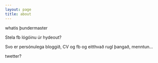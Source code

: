 ```yaml
---
layout: page
title: about
---
```


whatis þundermaster

Stela fb lógóinu úr hydeout?


Svo er persónulega bloggið, CV og fb og eitthvað rugl þangað, menntun...

twetter?
